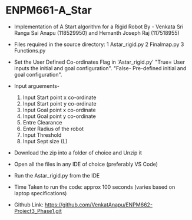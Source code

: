 # ENPM661-A_Star

* Implementation of A Start algorithm for a Rigid Robot
By - Venkata Sri Ranga Sai Anapu (118529950) and Hemanth Joseph Raj (117518955)


* Files required in the source directory:
     1 Astar_rigid.py
     2 Finalmap.py
     3 Functions.py

* Set the User Defined Co-ordinates Flag in 'Astar_rigid.py'
    "True= User inputs the initial and goal configuration".
    "False- Pre-defined initial and goal configuration".

* Input arguements-
    1) Input Start point x co-ordinate
    2) Input Start point y co-ordinate
    3) Input Goal point x co-ordinate 
    4) Input Goal point y co-ordinate 
    5) Entre Clearance
    6) Enter Radius of the robot
    6) Input Threshold     
    7) Input Sept size (L)

* Download the zip into a folder of choice and Unzip it
* Open all the files in any IDE of choice (preferably VS Code)
* Run the Astar_rigid.py from the IDE

* Time Taken to run the code: approx 100 seconds (varies based on laptop specifications)

* Github Link: https://github.com/VenkatAnapu/ENPM662-Project3_Phase1.git
